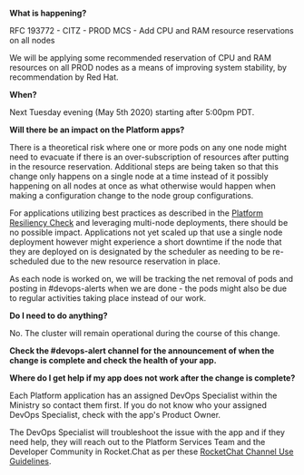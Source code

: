 
**What is happening?**

RFC 193772 - CITZ - PROD MCS - Add CPU and RAM resource reservations on all nodes

We will be applying some recommended reservation of CPU and RAM resources on all PROD nodes as a means of improving system stability, by recommendation by Red Hat. 

**When?**

Next Tuesday evening (May 5th 2020) starting after 5:00pm PDT.

**Will there be an impact on the Platform apps?**

There is a theoretical risk where one or more pods on any one node might need to evacuate if there is an over-subscription of resources after putting in the resource reservation. Additional steps are being taken so that this change only happens on a single node at a time instead of it possibly happening on all nodes at once as what otherwise would happen when making a configuration change to the node group configurations.

For applications utilizing best practices as described in the [Platform Resiliency Check](https://developer.gov.bc.ca/Resiliency-Checklist) and leveraging multi-node deployments, there should be no possible impact. Applications not yet scaled up that use a single node deployment however might experience a short downtime if the node that they are deployed on is designated by the scheduler as needing to be re-scheduled due to the new resource reservation in place.

As each node is worked on, we will be tracking the net removal of pods and posting in #devops-alerts when we are done - the pods might also be due to regular activities taking place instead of our work.

**Do I need to do anything?**

No. The cluster will remain operational during the course of this change.

**Check the #devops-alert channel for the announcement of when the change is complete and check the health of your app.**

**Where do I get help if my app does not work after the change is complete?**

Each Platform application has an assigned DevOps Specialist within the Ministry so contact them first. If you do not know who your assigned DevOps Specialist, check with the app's Product Owner.

The DevOps Specialist will troubleshoot the issue with the app and if they need help, they will reach out to the Platform Services Team and the Developer Community in Rocket.Chat as per these [RocketChat Channel Use Guidelines](
https://developer.gov.bc.ca/Getting-human-support-for-issues-not-covered-by-devops-requests).
